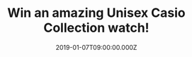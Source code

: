 ---
campaign-uuid: "c-befa5721-3ec4-4f55-a696-8b0cf339cae1"
type: "Competition"
category: "Technology"
date: "2019-01-07T09:00:00.000Z"
end-date: "2019-02-07T23:59:00.000Z"
disable-form: false
is_promoted: false
has_entry_page: true
title: "Win an amazing Unisex Casio Collection watch!"
competition-description: "<p>After it’s amazing success, we have what you deserve\
  \ and here it is again: we caregiving away an incredible Unisex Casio watch to one\
  \ of our lucky members!</p>\r\n<p>With over one million watches purchased every\
  \ year, Casio is one of the UK’s top five watch brands and we have managed to get\
  \ our hands on one of them for YOU!</p>\r\n<p>Ready to stand out with your new watch?\
  \ Click below for a chance to win!</p>"
hero-header: "Win an amazing Unisex Casio Collection watch!"
terms-confirmation: "N/A"
banner-img: "https://assets.expresslyapp.com/asset-33e0b4fc-7fc3-4c7e-a839-5e9d2f82fdf0.jpg"
logo-left-href: "http://club.expressly.io"
logo-left-image: "https://assets.expresslyapp.com/asset-4a99037c-404f-4df6-84a8-f602f9a5ba7c.jpg"
logo-left-title: "Expressly Club"
bg-image-hero: "https://assets.expresslyapp.com/asset-dd1248bf-c832-40f4-8c37-9eb1e1b667e5.jpg"
bg-image-first: "https://assets.expresslyapp.com/asset-8fdfb761-81a8-47d4-90ab-fcacb79d2565.jpg"
section1-content: "<p>The cult following for the shape, function and colour of the\
  \ first CASIO digital watch from the 1980s is more up-to-date than ever thanks to\
  \ the watches in the retro Collection.</p> \r\n<p>With warm shades of gold, cool\
  \ stainless steel and black plastic, these timeless design icons can be combined\
  \ perfectly with today's style. It's good to know that some things never change.\
  \ That’s why we are giving you the chance of winning an amazing Unisex Casio Collection\
  \ watch to stand out anywhere you go. Enter the form below for a chance to win and\
  \ it could be yours!</p>\r\n<p>Good luck!</p>"
entry-title: "Win an amazing Unisex Casio Collection watch!"
entry-content: "Enter the draw to win an amazing Unisex Casio Collection watch by\
  \ completing the form below before 23:59 on 7th of February 2019."
has-winner: false
prize-description: "Unisex Casio Collection watch."
special-conditions: "Multiple entries are allowed up to one every day.\r\nThis competition\
  \ is also available on: https://aaa.nme.com/competitions/casio-collection-watch-prize"
country-restrictions:
- "GB"
---